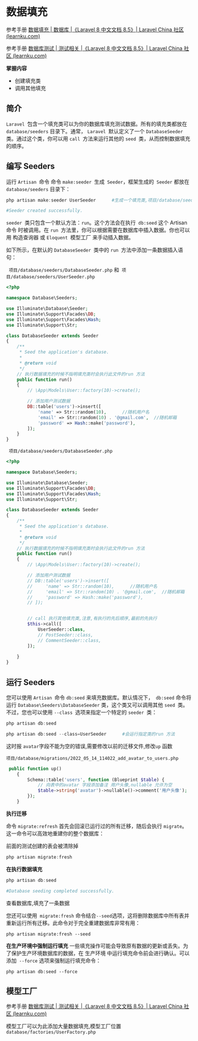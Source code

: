 # 数据填充

参考手册  [数据填充 | 数据库 |《Laravel 8 中文文档 8.5》| Laravel China 社区 (learnku.com)](https://learnku.com/docs/laravel/8.5/seeding/10407) 

参考手册  [数据库测试 | 测试相关 |《Laravel 8 中文文档 8.5》| Laravel China 社区 (learnku.com)](https://learnku.com/docs/laravel/8.5/database-testing/10419#9bd10a) 

**掌握内容**

- 创建填充类
- 调用其他填充



## 简介

`Laravel `包含一个填充类可以为你的数据库填充测试数据。所有的填充类都放在` database/seeders` 目录下。通常， `Laravel `默认定义了一个 `DatabaseSeeder `类。通过这个类，你可以用 `call `方法来运行其他的 `seed `类，从而控制数据填充的顺序。



## 编写 Seeders

运行 `Artisan `命令 命令 `make:seeder `生成` Seeder`，框架生成的` Seeder` 都放在 `database/seeders` 目录下：

```powershell
php artisan make:seeder UserSeeder		#生成一个填充类,项目/database/seeders/UserSeeder.php

#Seeder created successfully.
```

`seeder `类只包含一个默认方法：`run`。这个方法会在执行` db:seed` 这个 Artisan 命令 时被调用。在 `run `方法里，你可以根据需要在数据库中插入数据。你也可以用 构造查询器 或 `Eloquent `模型工厂 来手动插入数据。

如下所示，在默认的 `DatabaseSeeder `类中的 `run `方法中添加一条数据插入语句：



` 项目/database/seeders/DatabaseSeeder.php`  和` 项目/database/seeders/UserSeeder.php`

```php
<?php

namespace Database\Seeders;

use Illuminate\Database\Seeder;
use Illuminate\Support\Facades\DB;
use Illuminate\Support\Facades\Hash;
use Illuminate\Support\Str;

class DatabaseSeeder extends Seeder
{
    /**
     * Seed the application's database.
     *
     * @return void
     */
    // 执行数据填充的时候不指明填充类时会执行此文件的run 方法
    public function run()
    {
        // \App\Models\User::factory(10)->create();

        // 添加用户测试数据
        DB::table('users')->insert([
            'name' => Str::random(10),      //随机用户名
            'email' => Str::random(10) . '@gmail.com',  //随机邮箱
            'password' => Hash::make('password'),
        ]);
    }
}

```



` 项目/database/seeders/DatabaseSeeder.php`

```php
<?php

namespace Database\Seeders;

use Illuminate\Database\Seeder;
use Illuminate\Support\Facades\DB;
use Illuminate\Support\Facades\Hash;
use Illuminate\Support\Str;

class DatabaseSeeder extends Seeder
{
    /**
     * Seed the application's database.
     *
     * @return void
     */
    // 执行数据填充的时候不指明填充类时会执行此文件的run 方法
    public function run()
    {
        // \App\Models\User::factory(10)->create();

        // 添加用户测试数据
        // DB::table('users')->insert([
        //     'name' => Str::random(10),      //随机用户名
        //     'email' => Str::random(10) . '@gmail.com',  //随机邮箱
        //     'password' => Hash::make('password'),
        // ]);


        // call 执行其他填充类,注意,有执行的先后顺序,最前的先执行
        $this->call([
            UserSeeder::class,
            // PostSeeder::class,
            // CommentSeeder::class,
        ]);
    
    }
}

```





## 运行 Seeders

您可以使用 `Artisan `命令 `db:seed` 来填充数据库。默认情况下，` db:seed` 命令将运行 `Database\Seeders\DatabaseSeeder` 类，这个类又可以调用其他 `seed `类。不过，您也可以使用 `--class `选项来指定一个特定的 `seeder `类：

```powershell
php artisan db:seed

php artisan db:seed --class=UserSeeder		#会运行指定类的run 方法
```

这时报 `avatar`字段不能为空的错误,需要修改以前的迁移文件,修改`up` 函数

`项目/database/migrations/2022_05_14_114022_add_avatar_to_users.php`

```php
 public function up()
    {
        Schema::table('users', function (Blueprint $table) {
            // 向表中的avatar 字段添加备注 用户头像,nullable 允许为空
            $table->string('avatar')->nullable()->comment('用户头像');
        });
    }
```



**执行迁移**

命令 `migrate:refresh` 首先会回滚已运行过的所有迁移，随后会执行 `migrate`。这一命令可以高效地重建你的整个数据库：

前面的测试创建的表会被清除掉

```powershell
php artisan migrate:fresh 
```



**在执行数据填充**

```powershell
php artisan db:seed

#Database seeding completed successfully.
```

查看数据库,填充了一条数据



您还可以使用` migrate:fresh` 命令结合` --seed `选项，这将删除数据库中所有表并重新运行所有迁移。此命令对于完全重建数据库非常有用：

```
php artisan migrate:fresh --seed
```



**在生产环境中强制运行填充**
一些填充操作可能会导致原有数据的更新或丢失。为了保护生产环境数据库的数据，在 生产环境 中运行填充命令前会进行确认。可以添加` --force` 选项来强制运行填充命令：

```
php artisan db:seed --force
```



## 模型工厂

参考手册  [数据库测试 | 测试相关 |《Laravel 8 中文文档 8.5》| Laravel China 社区 (learnku.com)](https://learnku.com/docs/laravel/8.5/database-testing/10419#9bd10a) 



模型工厂可以为此添加大量数据填充,模型工厂位置 `database/factories/UserFactory.php `

